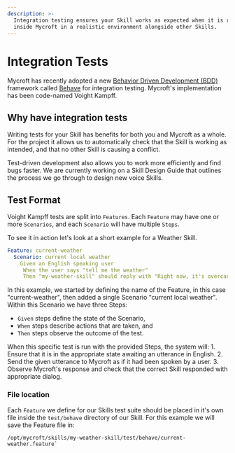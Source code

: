 ```yaml
---
description: >-
  Integration testing ensures your Skill works as expected when it is running
  inside Mycroft in a realistic environment alongside other Skills.
---
```


# Integration Tests

Mycroft has recently adopted a new [Behavior Driven Development \(BDD\)](https://en.wikipedia.org/wiki/Behavior_Driven_Development) framework called [Behave](https://behave.readthedocs.io/) for integration testing. Mycroft's implementation has been code-named Voight Kampff.

## Why have integration tests

Writing tests for your Skill has benefits for both you and Mycroft as a whole. For the project it allows us to automatically check that the Skill is working as intended, and that no other Skill is causing a conflict.

Test-driven development also allows you to work more efficiently and find bugs faster. We are currently working on a Skill Design Guide that outlines the process we go through to design new voice Skills.

## Test Format

Voight Kampff tests are split into `Features`. Each `Feature` may have one or more `Scenarios`, and each `Scenario` will have multiple `Steps`.

To see it in action let's look at a short example for a Weather Skill.

```yaml
Feature: current-weather
  Scenario: current local weather
    Given an English speaking user
     When the user says "tell me the weather"
     Then "my-weather-skill" should reply with "Right now, it's overcast clouds and 32 degrees."
```

In this example, we started by defining the name of the Feature, in this case "current-weather", then added a single Scenario "current local weather". Within this Scenario we have three Steps:

* `Given` steps define the state of the Scenario,
* `When` steps describe actions that are taken, and
* `Then` steps observe the outcome of the test.

When this specific test is run with the provided Steps, the system will: 1. Ensure that it is in the appropriate state awaiting an utterance in English. 2. Send the given utterance to Mycroft as if it had been spoken by a user. 3. Observe Mycroft's response and check that the correct Skill responded with appropriate dialog.

### File location

Each `Feature` we define for our Skills test suite should be placed in it's own file inside the `test/behave` directory of our Skill. For this example we will save the Feature file in:

```text
/opt/mycroft/skills/my-weather-skill/test/behave/current-weather.feature`
```

